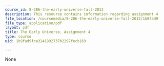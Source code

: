 ```yaml
---
course_id: 8-286-the-early-universe-fall-2013
description: This resource contains information regarding assignment 4.
file_location: /coursemedia/8-286-the-early-universe-fall-2013/1b9fad9fca3241992737b2297fecb160_MIT8_286F13_ps4.pdf
file_type: application/pdf
layout: pdf
title: The Early Universe, Assignment 4
type: course
uid: 1b9fad9fca3241992737b2297fecb160

---
```

None